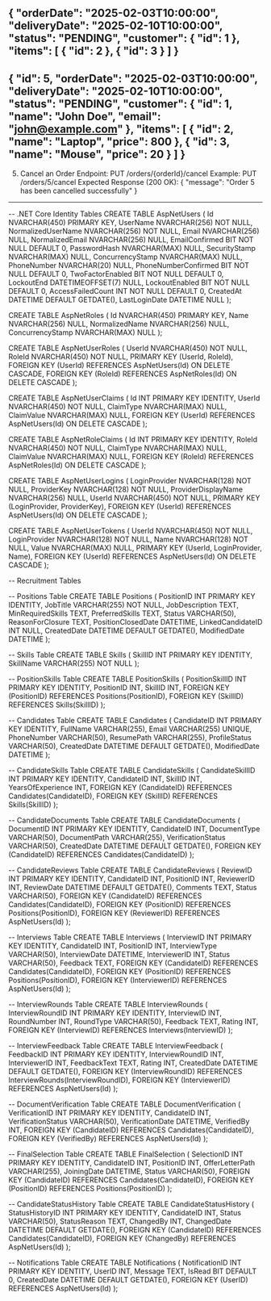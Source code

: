 {
  "orderDate": "2025-02-03T10:00:00",
  "deliveryDate": "2025-02-10T10:00:00",
  "status": "PENDING",
  "customer": {
    "id": 1
  },
  "items": [
    {
      "id": 2
    },
    {
      "id": 3
    }
  ]
}
----------------------------------
{
  "id": 5,
  "orderDate": "2025-02-03T10:00:00",
  "deliveryDate": "2025-02-10T10:00:00",
  "status": "PENDING",
  "customer": {
    "id": 1,
    "name": "John Doe",
    "email": "john@example.com"
  },
  "items": [
    {
      "id": 2,
      "name": "Laptop",
      "price": 800
    },
    {
      "id": 3,
      "name": "Mouse",
      "price": 20
    }
  ]
}
--------------------------
5. Cancel an Order
Endpoint: PUT /orders/{orderId}/cancel
Example: PUT /orders/5/cancel
Expected Response (200 OK):
{
  "message": "Order 5 has been cancelled successfully"
}
-------------------------

-- .NET Core Identity Tables
CREATE TABLE AspNetUsers (
    Id NVARCHAR(450) PRIMARY KEY,
    UserName NVARCHAR(256) NOT NULL,
    NormalizedUserName NVARCHAR(256) NOT NULL,
    Email NVARCHAR(256) NULL,
    NormalizedEmail NVARCHAR(256) NULL,
    EmailConfirmed BIT NOT NULL DEFAULT 0,
    PasswordHash NVARCHAR(MAX) NULL,
    SecurityStamp NVARCHAR(MAX) NULL,
    ConcurrencyStamp NVARCHAR(MAX) NULL,
    PhoneNumber NVARCHAR(20) NULL,
    PhoneNumberConfirmed BIT NOT NULL DEFAULT 0,
    TwoFactorEnabled BIT NOT NULL DEFAULT 0,
    LockoutEnd DATETIMEOFFSET(7) NULL,
    LockoutEnabled BIT NOT NULL DEFAULT 0,
    AccessFailedCount INT NOT NULL DEFAULT 0,
    CreatedAt DATETIME DEFAULT GETDATE(),
    LastLoginDate DATETIME NULL
);

CREATE TABLE AspNetRoles (
    Id NVARCHAR(450) PRIMARY KEY,
    Name NVARCHAR(256) NULL,
    NormalizedName NVARCHAR(256) NULL,
    ConcurrencyStamp NVARCHAR(MAX) NULL
);

CREATE TABLE AspNetUserRoles (
    UserId NVARCHAR(450) NOT NULL,
    RoleId NVARCHAR(450) NOT NULL,
    PRIMARY KEY (UserId, RoleId),
    FOREIGN KEY (UserId) REFERENCES AspNetUsers(Id) ON DELETE CASCADE,
    FOREIGN KEY (RoleId) REFERENCES AspNetRoles(Id) ON DELETE CASCADE
);

CREATE TABLE AspNetUserClaims (
    Id INT PRIMARY KEY IDENTITY,
    UserId NVARCHAR(450) NOT NULL,
    ClaimType NVARCHAR(MAX) NULL,
    ClaimValue NVARCHAR(MAX) NULL,
    FOREIGN KEY (UserId) REFERENCES AspNetUsers(Id) ON DELETE CASCADE
);

CREATE TABLE AspNetRoleClaims (
    Id INT PRIMARY KEY IDENTITY,
    RoleId NVARCHAR(450) NOT NULL,
    ClaimType NVARCHAR(MAX) NULL,
    ClaimValue NVARCHAR(MAX) NULL,
    FOREIGN KEY (RoleId) REFERENCES AspNetRoles(Id) ON DELETE CASCADE
);

CREATE TABLE AspNetUserLogins (
    LoginProvider NVARCHAR(128) NOT NULL,
    ProviderKey NVARCHAR(128) NOT NULL,
    ProviderDisplayName NVARCHAR(256) NULL,
    UserId NVARCHAR(450) NOT NULL,
    PRIMARY KEY (LoginProvider, ProviderKey),
    FOREIGN KEY (UserId) REFERENCES AspNetUsers(Id) ON DELETE CASCADE
);

CREATE TABLE AspNetUserTokens (
    UserId NVARCHAR(450) NOT NULL,
    LoginProvider NVARCHAR(128) NOT NULL,
    Name NVARCHAR(128) NOT NULL,
    Value NVARCHAR(MAX) NULL,
    PRIMARY KEY (UserId, LoginProvider, Name),
    FOREIGN KEY (UserId) REFERENCES AspNetUsers(Id) ON DELETE CASCADE
);

-- Recruitment Tables

-- Positions Table
CREATE TABLE Positions (
    PositionID INT PRIMARY KEY IDENTITY,
    JobTitle VARCHAR(255) NOT NULL,
    JobDescription TEXT,
    MinRequiredSkills TEXT,
    PreferredSkills TEXT,
    Status VARCHAR(50),
    ReasonForClosure TEXT,
    PositionClosedDate DATETIME,
    LinkedCandidateID INT NULL,
    CreatedDate DATETIME DEFAULT GETDATE(),
    ModifiedDate DATETIME
);

-- Skills Table
CREATE TABLE Skills (
    SkillID INT PRIMARY KEY IDENTITY,
    SkillName VARCHAR(255) NOT NULL
);

-- PositionSkills Table
CREATE TABLE PositionSkills (
    PositionSkillID INT PRIMARY KEY IDENTITY,
    PositionID INT,
    SkillID INT,
    FOREIGN KEY (PositionID) REFERENCES Positions(PositionID),
    FOREIGN KEY (SkillID) REFERENCES Skills(SkillID)
);

-- Candidates Table
CREATE TABLE Candidates (
    CandidateID INT PRIMARY KEY IDENTITY,
    FullName VARCHAR(255),
    Email VARCHAR(255) UNIQUE,
    PhoneNumber VARCHAR(50),
    ResumePath VARCHAR(255),
    ProfileStatus VARCHAR(50),
    CreatedDate DATETIME DEFAULT GETDATE(),
    ModifiedDate DATETIME
);

-- CandidateSkills Table
CREATE TABLE CandidateSkills (
    CandidateSkillID INT PRIMARY KEY IDENTITY,
    CandidateID INT,
    SkillID INT,
    YearsOfExperience INT,
    FOREIGN KEY (CandidateID) REFERENCES Candidates(CandidateID),
    FOREIGN KEY (SkillID) REFERENCES Skills(SkillID)
);

-- CandidateDocuments Table
CREATE TABLE CandidateDocuments (
    DocumentID INT PRIMARY KEY IDENTITY,
    CandidateID INT,
    DocumentType VARCHAR(50),
    DocumentPath VARCHAR(255),
    VerificationStatus VARCHAR(50),
    CreatedDate DATETIME DEFAULT GETDATE(),
    FOREIGN KEY (CandidateID) REFERENCES Candidates(CandidateID)
);

-- CandidateReviews Table
CREATE TABLE CandidateReviews (
    ReviewID INT PRIMARY KEY IDENTITY,
    CandidateID INT,
    PositionID INT,
    ReviewerID INT,
    ReviewDate DATETIME DEFAULT GETDATE(),
    Comments TEXT,
    Status VARCHAR(50),
    FOREIGN KEY (CandidateID) REFERENCES Candidates(CandidateID),
    FOREIGN KEY (PositionID) REFERENCES Positions(PositionID),
    FOREIGN KEY (ReviewerID) REFERENCES AspNetUsers(Id)
);

-- Interviews Table
CREATE TABLE Interviews (
    InterviewID INT PRIMARY KEY IDENTITY,
    CandidateID INT,
    PositionID INT,
    InterviewType VARCHAR(50),
    InterviewDate DATETIME,
    InterviewerID INT,
    Status VARCHAR(50),
    Feedback TEXT,
    FOREIGN KEY (CandidateID) REFERENCES Candidates(CandidateID),
    FOREIGN KEY (PositionID) REFERENCES Positions(PositionID),
    FOREIGN KEY (InterviewerID) REFERENCES AspNetUsers(Id)
);

-- InterviewRounds Table
CREATE TABLE InterviewRounds (
    InterviewRoundID INT PRIMARY KEY IDENTITY,
    InterviewID INT,
    RoundNumber INT,
    RoundType VARCHAR(50),
    Feedback TEXT,
    Rating INT,
    FOREIGN KEY (InterviewID) REFERENCES Interviews(InterviewID)
);

-- InterviewFeedback Table
CREATE TABLE InterviewFeedback (
    FeedbackID INT PRIMARY KEY IDENTITY,
    InterviewRoundID INT,
    InterviewerID INT,
    FeedbackText TEXT,
    Rating INT,
    CreatedDate DATETIME DEFAULT GETDATE(),
    FOREIGN KEY (InterviewRoundID) REFERENCES InterviewRounds(InterviewRoundID),
    FOREIGN KEY (InterviewerID) REFERENCES AspNetUsers(Id)
);

-- DocumentVerification Table
CREATE TABLE DocumentVerification (
    VerificationID INT PRIMARY KEY IDENTITY,
    CandidateID INT,
    VerificationStatus VARCHAR(50),
    VerificationDate DATETIME,
    VerifiedBy INT,
    FOREIGN KEY (CandidateID) REFERENCES Candidates(CandidateID),
    FOREIGN KEY (VerifiedBy) REFERENCES AspNetUsers(Id)
);

-- FinalSelection Table
CREATE TABLE FinalSelection (
    SelectionID INT PRIMARY KEY IDENTITY,
    CandidateID INT,
    PositionID INT,
    OfferLetterPath VARCHAR(255),
    JoiningDate DATETIME,
    Status VARCHAR(50),
    FOREIGN KEY (CandidateID) REFERENCES Candidates(CandidateID),
    FOREIGN KEY (PositionID) REFERENCES Positions(PositionID)
);

-- CandidateStatusHistory Table
CREATE TABLE CandidateStatusHistory (
    StatusHistoryID INT PRIMARY KEY IDENTITY,
    CandidateID INT,
    Status VARCHAR(50),
    StatusReason TEXT,
    ChangedBy INT,
    ChangedDate DATETIME DEFAULT GETDATE(),
    FOREIGN KEY (CandidateID) REFERENCES Candidates(CandidateID),
    FOREIGN KEY (ChangedBy) REFERENCES AspNetUsers(Id)
);

-- Notifications Table
CREATE TABLE Notifications (
    NotificationID INT PRIMARY KEY IDENTITY,
    UserID INT,
    Message TEXT,
    IsRead BIT DEFAULT 0,
    CreatedDate DATETIME DEFAULT GETDATE(),
    FOREIGN KEY (UserID) REFERENCES AspNetUsers(Id)
);


